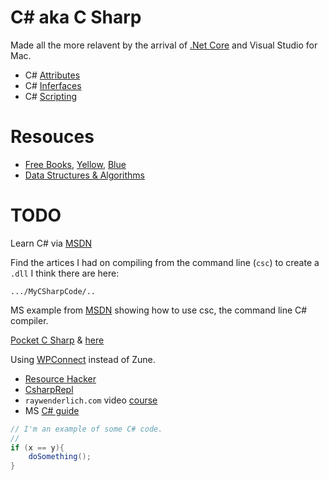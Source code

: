 # C# aka C Sharp

Made all the more relavent by the arrival of [.Net Core](./netcore) and Visual Studio for Mac.

 * C# [Attributes](./csharp.attributes.md)
 * C# [Inferfaces](./csharp.interfaces.md)
 * C# [Scripting](./csharp.scripting.md)
 
 
 
# Resouces

* [Free Books](http://www.readwriteweb.com/hack/2011/05/free-e-books-on-c.php), [Yellow](http://www.csharpcourse.com/), [Blue](http://www.csharpcourse.com/)
* [Data Structures & Algorithms](http://www.brpreiss.com/books/opus6/)

# TODO

Learn C# via [MSDN](http://msdn.microsoft.com/en-us/vstudio/hh341490)

Find the artices I had on compiling from the command line (`csc`) to create a `.dll`
I think there are here:

	.../MyCSharpCode/..

MS example from [MSDN](http://msdn.microsoft.com/en-us/library/ms379563.aspx)
showing how to use csc, the command line C# compiler.

[Pocket C Sharp](http://pocketgcc.sourceforge.net/pcsharp/) & [here](http://infinitepockets.com/)

Using [WPConnect](http://msdn.microsoft.com/en-gb/library/gg180729(v=VS.92).aspx) instead of Zune.

* [Resource Hacker](http://www.codeproject.com/Articles/341383/A-Resource-Hacker-in-Csharp-NET)
* [CsharpRepl](http://www.mono-project.com/CsharpRepl)
* `raywenderlich.com` video [course](https://videos.raywenderlich.com/courses/beginning-c/lessons/1)
* MS [C# guide](https://docs.microsoft.com/en-us/dotnet/articles/csharp/index)


```csharp
// I'm an example of some C# code.
//
if (x == y){
	doSomething();
}
```